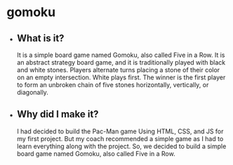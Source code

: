 # gomoku

- ## What is it?

    It is a simple board game named Gomoku, also called Five in a Row. It is an abstract strategy board game, and it is traditionally played with black and white stones. Players alternate turns placing a stone of their color on an empty intersection. White plays first. The winner is the first player to form an unbroken chain of five stones horizontally, vertically, or diagonally.

- ## Why did I make it?

    I had decided to build the Pac-Man game Using HTML, CSS, and JS for my first project. But my coach recommended a simple game as I had to learn everything along with the project. So, we decided to build a simple board game named Gomoku, also called Five in a Row.
